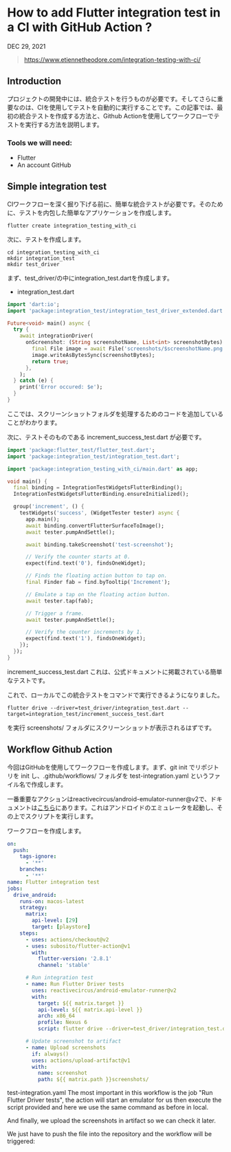 # How to add Flutter integration test in a CI with GitHub Action ?
DEC 29, 2021
>https://www.etiennetheodore.com/integration-testing-with-ci/
## Introduction
プロジェクトの開発中には、統合テストを行うものが必要です。そしてさらに重要なのは、CIを使用してテストを自動的に実行することです。この記事では、最初の統合テストを作成する方法と、Github Actionを使用してワークフローでテストを実行する方法を説明します。

### Tools we will need:
- Flutter
- An account GitHub

## Simple integration test
CIワークフローを深く掘り下げる前に、簡単な統合テストが必要です。そのために、テストを内包した簡単なアプリケーションを作成します。
```command
flutter create integration_testing_with_ci
```
次に、テストを作成します。
```command line
cd integration_testing_with_ci
mkdir integration_test
mkdir test_driver
```
まず、test_driver/の中にintegration_test.dartを作成します。
- integration_test.dart
```dart
import 'dart:io';
import 'package:integration_test/integration_test_driver_extended.dart';

Future<void> main() async {
  try {
    await integrationDriver(
      onScreenshot: (String screenshotName, List<int> screenshotBytes) async {
        final File image = await File('screenshots/$screenshotName.png').create(recursive: true);
        image.writeAsBytesSync(screenshotBytes);
        return true;
      },
    );
  } catch (e) {
    print('Error occured: $e');
  }
}
```

ここでは、スクリーンショットフォルダを処理するためのコードを追加していることがわかります。

次に、テストそのものである increment_success_test.dart が必要です。
```dart
import 'package:flutter_test/flutter_test.dart';
import 'package:integration_test/integration_test.dart';

import 'package:integration_testing_with_ci/main.dart' as app;

void main() {
  final binding = IntegrationTestWidgetsFlutterBinding();
  IntegrationTestWidgetsFlutterBinding.ensureInitialized();

  group('increment', () {
    testWidgets('success', (WidgetTester tester) async {
      app.main();
      await binding.convertFlutterSurfaceToImage();
      await tester.pumpAndSettle();

      await binding.takeScreenshot('test-screenshot');

      // Verify the counter starts at 0.
      expect(find.text('0'), findsOneWidget);

      // Finds the floating action button to tap on.
      final Finder fab = find.byTooltip('Increment');

      // Emulate a tap on the floating action button.
      await tester.tap(fab);

      // Trigger a frame.
      await tester.pumpAndSettle();

      // Verify the counter increments by 1.
      expect(find.text('1'), findsOneWidget);
    });
  });
}
```
increment_success_test.dart
これは、公式ドキュメントに掲載されている簡単なテストです。

これで、ローカルでこの統合テストをコマンドで実行できるようになりました。
```command
flutter drive --driver=test_driver/integration_test.dart --target=integration_test/increment_success_test.dart
```
を実行
screenshots/ フォルダにスクリーンショットが表示されるはずです。

## Workflow Github Action
今回はGitHubを使用してワークフローを作成します。まず、git init でリポジトリを init し、.github/workflows/ フォルダを test-integration.yaml というファイル名で作成します。

一番重要なアクションはreactivecircus/android-emulator-runner@v2で、ドキュメントは[こちら](https://github.com/ReactiveCircus/android-emulator-runner)にあります。これはアンドロイドのエミュレータを起動し、その上でスクリプトを実行します。

ワークフローを作成します。
```yaml
on:
  push:
    tags-ignore:
      - '**'
    branches:
      - '**'
name: Flutter integration test
jobs:
  drive_android:
    runs-on: macos-latest
    strategy:
      matrix:
        api-level: [29]
        target: [playstore]
    steps:
      - uses: actions/checkout@v2
      - uses: subosito/flutter-action@v1
        with:
          flutter-version: '2.8.1'
          channel: 'stable'

      # Run integration test
      - name: Run Flutter Driver tests
        uses: reactivecircus/android-emulator-runner@v2
        with:
          target: ${{ matrix.target }}
          api-level: ${{ matrix.api-level }}
          arch: x86_64
          profile: Nexus 6
          script: flutter drive --driver=test_driver/integration_test.dart --target=integration_test/increment_success_test.dart

      # Update screenshot to artifact
      - name: Upload screenshots
        if: always()
        uses: actions/upload-artifact@v1
        with:
          name: screenshot
          path: ${{ matrix.path }}screenshots/
```
test-integration.yaml
The most important in this workflow is the job "Run Flutter Driver tests", the action will start an emulator for us then execute the script provided and here we use the same command as before in local.

And finally, we upload the screenshots in artifact so we can check it later.

We just have to push the file into the repository and the workflow will be triggered:















